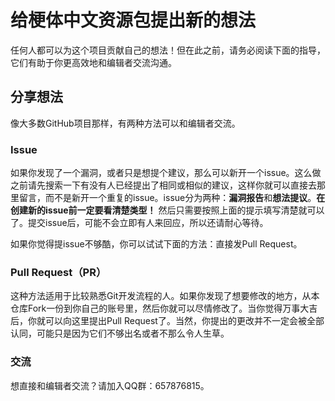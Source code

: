 # 给梗体中文资源包提出新的想法

任何人都可以为这个项目贡献自己的想法！但在此之前，请务必阅读下面的指导，它们有助于你更高效地和编辑者交流沟通。

## 分享想法

像大多数GitHub项目那样，有两种方法可以和编辑者交流。

### Issue

如果你发现了一个漏洞，或者只是想提个建议，那么可以新开一个issue。这么做之前请先搜索一下有没有人已经提出了相同或相似的建议，这样你就可以直接去那里留言，而不是新开一个重复的issue。issue分为两种：**漏洞报告**和**想法提议**。**在创建新的issue前一定要看清楚类型！** 然后只需要按照上面的提示填写清楚就可以了。提交issue后，可能不会立即有人来回应，所以还请耐心等待。

如果你觉得提issue不够酷，你可以试试下面的方法：直接发Pull Request。

### Pull Request（PR）

这种方法适用于比较熟悉Git开发流程的人。如果你发现了想要修改的地方，从本仓库Fork一份到你自己的账号里，然后你就可以尽情修改了。当你觉得万事大吉后，你就可以向这里提出Pull Request了。当然，你提出的更改并不一定会被全部认同，可能只是因为它们不够出名或者不那么令人生草。

### 交流

想直接和编辑者交流？请加入QQ群：657876815。
